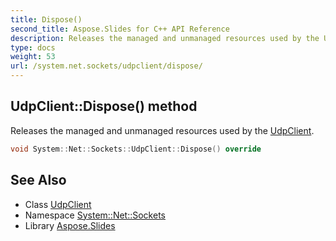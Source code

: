 ```yaml
---
title: Dispose()
second_title: Aspose.Slides for C++ API Reference
description: Releases the managed and unmanaged resources used by the UdpClient.
type: docs
weight: 53
url: /system.net.sockets/udpclient/dispose/
---
```

## UdpClient::Dispose() method


Releases the managed and unmanaged resources used by the [UdpClient](../).

```cpp
void System::Net::Sockets::UdpClient::Dispose() override
```

## See Also

* Class [UdpClient](../)
* Namespace [System::Net::Sockets](../../)
* Library [Aspose.Slides](../../../)